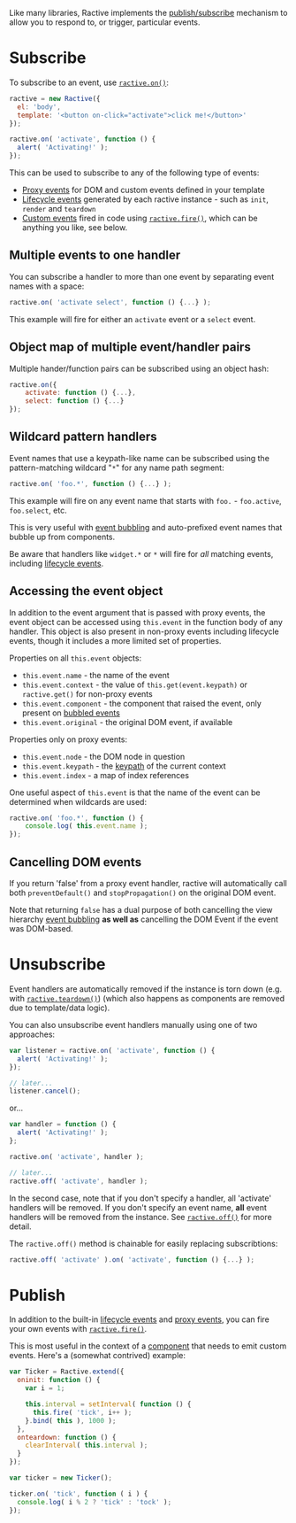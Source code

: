 Like many libraries, Ractive implements the [publish/subscribe](http://addyosmani.com/blog/understanding-the-publishsubscribe-pattern-for-greater-javascript-scalability/) mechanism to allow you to respond to, or trigger, particular events.

# Subscribe

To subscribe to an event, use [`ractive.on()`](../../api/instance-properties#ractive.on()):

```js
ractive = new Ractive({
  el: 'body',
  template: '<button on-click="activate">click me!</button>'
});

ractive.on( 'activate', function () {
  alert( 'Activating!' );
});
```

This can be used to subscribe to any of the following type of events:

* [Proxy events]() for DOM and custom events defined in your template
* [Lifecycle events]() generated by each ractive instance - such as `init`, `render` and `teardown`
* [Custom events]() fired in code using [`ractive.fire()`](../../api/instance-properties#ractive.fire()), which can be anything you like, see below.

## Multiple events to one handler

You can subscribe a handler to more than one event by separating event names with a space:

```js
ractive.on( 'activate select', function () {...} );
```
This example will fire for either an `activate` event or a `select` event.

## Object map of multiple event/handler pairs

Multiple hander/function pairs can be subscribed using an object hash:

```js
ractive.on({
	activate: function () {...},
	select: function () {...}
});
```

## Wildcard pattern handlers

Event names that use a keypath-like name can be subscribed using the pattern-matching wildcard "`*`" for any name path segment:

```js
ractive.on( 'foo.*', function () {...} );
```
This example will fire on any event name that starts with `foo.` - `foo.active`, `foo.select`, etc.

This is very useful with [event bubbling]() and auto-prefixed event names that bubble up from components.

Be aware that handlers like `widget.*` or `*` will fire for _all_ matching events, including [lifecycle events]().

## Accessing the event object

In addition to the event argument that is passed with proxy events, the event object can be accessed using `this.event` in the function body of any handler. This object is also present in non-proxy events including lifecycle events, though it includes a more limited set of properties.

Properties on all `this.event` objects:

* `this.event.name` - the name of the event
* `this.event.context` - the value of `this.get(event.keypath)` or `ractive.get()` for non-proxy events
* `this.event.component` - the component that raised the event, only present on [bubbled events]()
* `this.event.original` - the original DOM event, if available

Properties only on proxy events:
* `this.event.node` - the DOM node in question
* `this.event.keypath` - the [keypath]() of the current context
* `this.event.index` - a map of index references

One useful aspect of `this.event` is that the name of the event can be determined when wildcards are used:

```js
ractive.on( 'foo.*', function () {
	console.log( this.event.name );
});
```

## Cancelling DOM events

If you return 'false' from a proxy event handler, ractive will automatically call both `preventDefault()` and `stopPropagation()` on the original DOM event.

Note that returning `false` has a dual purpose of both cancelling the view hierarchy [event bubbling]() __as well as__ cancelling the DOM Event if the event was DOM-based.

# Unsubscribe

Event handlers are automatically removed if the instance is torn down (e.g. with [`ractive.teardown()`](../../api/instance-properties#ractive.teardown())) (which also happens as components are removed due to template/data logic).

You can also unsubscribe event handlers manually using one of two approaches:

```js
var listener = ractive.on( 'activate', function () {
  alert( 'Activating!' );
});

// later...
listener.cancel();
```

or...

```js
var handler = function () {
  alert( 'Activating!' );
};

ractive.on( 'activate', handler );

// later...
ractive.off( 'activate', handler );
```

In the second case, note that if you don't specify a handler, all 'activate' handlers will be removed. If you don't specify an event name, **all** event handlers will be removed from the instance. See [`ractive.off()`](../../api/instance-properties#ractive.off()) for more detail.

The `ractive.off()` method is chainable for easily replacing subscribtions:

```js
ractive.off( 'activate' ).on( 'activate', function () {...} );
```

# Publish

In addition to the built-in [lifecycle events]() and [proxy events](), you can fire your own events with [`ractive.fire()`](../../api/instance-properties#ractive.fire()).

This is most useful in the context of a [component]() that needs to emit custom events. Here's a (somewhat contrived) example:

```js
var Ticker = Ractive.extend({
  oninit: function () {
    var i = 1;

    this.interval = setInterval( function () {
      this.fire( 'tick', i++ );
    }.bind( this ), 1000 );
  },
  onteardown: function () {
    clearInterval( this.interval );
  }
});

var ticker = new Ticker();

ticker.on( 'tick', function ( i ) {
  console.log( i % 2 ? 'tick' : 'tock' );
});
```

